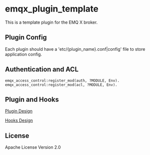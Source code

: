 
emqx_plugin_template
====================

This is a template plugin for the EMQ X broker.

Plugin Config
-------------

Each plugin should have a 'etc/{plugin_name}.conf|config' file to store application config.

Authentication and ACL
----------------------

```
emqx_access_control:register_mod(auth, ?MODULE, Env).
emqx_access_control:register_mod(acl, ?MODULE, Env).
```

Plugin and Hooks
-----------------

[Plugin Design](http://docs.emqtt.com/en/latest/design.html#plugin-design)

[Hooks Design](http://docs.emqtt.com/en/latest/design.html#hooks-design)

License
-------

Apache License Version 2.0
